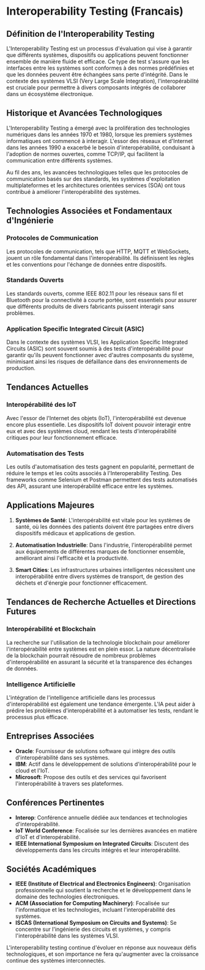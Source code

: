 # Interoperability Testing (Francais)

## Définition de l'Interoperability Testing

L'Interoperability Testing est un processus d'évaluation qui vise à garantir que différents systèmes, dispositifs ou applications peuvent fonctionner ensemble de manière fluide et efficace. Ce type de test s'assure que les interfaces entre les systèmes sont conformes à des normes prédéfinies et que les données peuvent être échangées sans perte d'intégrité. Dans le contexte des systèmes VLSI (Very Large Scale Integration), l'interopérabilité est cruciale pour permettre à divers composants intégrés de collaborer dans un écosystème électronique.

## Historique et Avancées Technologiques

L'Interoperability Testing a émergé avec la prolifération des technologies numériques dans les années 1970 et 1980, lorsque les premiers systèmes informatiques ont commencé à interagir. L'essor des réseaux et d'Internet dans les années 1990 a exacerbé le besoin d'interopérabilité, conduisant à l'adoption de normes ouvertes, comme TCP/IP, qui facilitent la communication entre différents systèmes.

Au fil des ans, les avancées technologiques telles que les protocoles de communication basés sur des standards, les systèmes d'exploitation multiplateformes et les architectures orientées services (SOA) ont tous contribué à améliorer l'interopérabilité des systèmes.

## Technologies Associées et Fondamentaux d'Ingénierie

### Protocoles de Communication

Les protocoles de communication, tels que HTTP, MQTT et WebSockets, jouent un rôle fondamental dans l'interopérabilité. Ils définissent les règles et les conventions pour l'échange de données entre dispositifs.

### Standards Ouverts

Les standards ouverts, comme IEEE 802.11 pour les réseaux sans fil et Bluetooth pour la connectivité à courte portée, sont essentiels pour assurer que différents produits de divers fabricants puissent interagir sans problèmes.

### Application Specific Integrated Circuit (ASIC)

Dans le contexte des systèmes VLSI, les Application Specific Integrated Circuits (ASIC) sont souvent soumis à des tests d'interopérabilité pour garantir qu'ils peuvent fonctionner avec d'autres composants du système, minimisant ainsi les risques de défaillance dans des environnements de production.

## Tendances Actuelles

### Interopérabilité des IoT

Avec l'essor de l'Internet des objets (IoT), l'interopérabilité est devenue encore plus essentielle. Les dispositifs IoT doivent pouvoir interagir entre eux et avec des systèmes cloud, rendant les tests d'interopérabilité critiques pour leur fonctionnement efficace.

### Automatisation des Tests

Les outils d'automatisation des tests gagnent en popularité, permettant de réduire le temps et les coûts associés à l'Interoperability Testing. Des frameworks comme Selenium et Postman permettent des tests automatisés des API, assurant une interopérabilité efficace entre les systèmes.

## Applications Majeures

1. **Systèmes de Santé**: L'interopérabilité est vitale pour les systèmes de santé, où les données des patients doivent être partagées entre divers dispositifs médicaux et applications de gestion.

2. **Automatisation Industrielle**: Dans l'industrie, l'interopérabilité permet aux équipements de différentes marques de fonctionner ensemble, améliorant ainsi l'efficacité et la productivité.

3. **Smart Cities**: Les infrastructures urbaines intelligentes nécessitent une interopérabilité entre divers systèmes de transport, de gestion des déchets et d'énergie pour fonctionner efficacement.

## Tendances de Recherche Actuelles et Directions Futures

### Interopérabilité et Blockchain

La recherche sur l'utilisation de la technologie blockchain pour améliorer l'interopérabilité entre systèmes est en plein essor. La nature décentralisée de la blockchain pourrait résoudre de nombreux problèmes d'interopérabilité en assurant la sécurité et la transparence des échanges de données.

### Intelligence Artificielle

L'intégration de l'intelligence artificielle dans les processus d'interopérabilité est également une tendance émergente. L'IA peut aider à prédire les problèmes d'interopérabilité et à automatiser les tests, rendant le processus plus efficace.

## Entreprises Associées

- **Oracle**: Fournisseur de solutions software qui intègre des outils d'interopérabilité dans ses systèmes.
- **IBM**: Actif dans le développement de solutions d'interopérabilité pour le cloud et l'IoT.
- **Microsoft**: Propose des outils et des services qui favorisent l'interopérabilité à travers ses plateformes.

## Conférences Pertinentes

- **Interop**: Conférence annuelle dédiée aux tendances et technologies d'interopérabilité.
- **IoT World Conference**: Focalisée sur les dernières avancées en matière d'IoT et d'interopérabilité.
- **IEEE International Symposium on Integrated Circuits**: Discutent des développements dans les circuits intégrés et leur interopérabilité.

## Sociétés Académiques

- **IEEE (Institute of Electrical and Electronics Engineers)**: Organisation professionnelle qui soutient la recherche et le développement dans le domaine des technologies électroniques.
- **ACM (Association for Computing Machinery)**: Focalisée sur l'informatique et les technologies, incluant l'interopérabilité des systèmes.
- **ISCAS (International Symposium on Circuits and Systems)**: Se concentre sur l'ingénierie des circuits et systèmes, y compris l'interopérabilité dans les systèmes VLSI.

L'interoperability testing continue d'évoluer en réponse aux nouveaux défis technologiques, et son importance ne fera qu'augmenter avec la croissance continue des systèmes interconnectés.